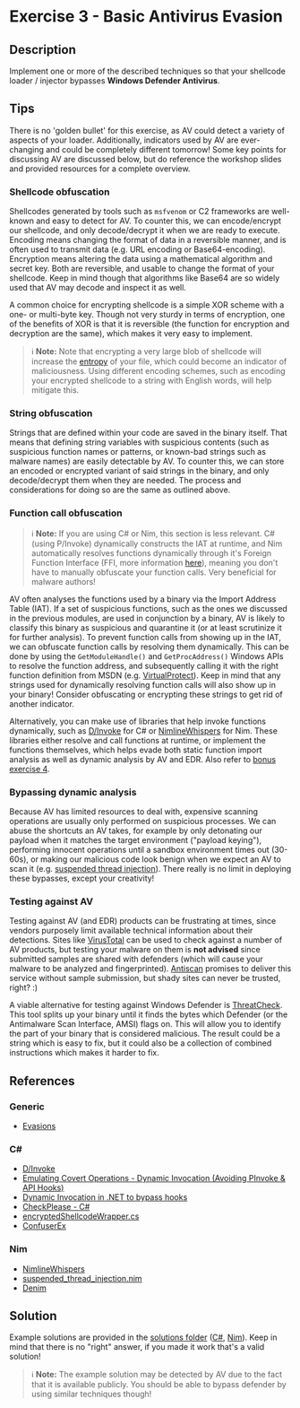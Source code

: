 # Exercise 3 - Basic Antivirus Evasion

## Description

Implement one or more of the described techniques so that your shellcode loader / injector bypasses **Windows Defender Antivirus**.

## Tips

There is no 'golden bullet' for this exercise, as AV could detect a variety of aspects of your loader. Additionally, indicators used by AV are ever-changing and could be completely different tomorrow! Some key points for discussing AV are discussed below, but do reference the workshop slides and provided resources for a complete overview.

### Shellcode obfuscation

Shellcodes generated by tools such as `msfvenom` or C2 frameworks are well-known and easy to detect for AV. To counter this, we can encode/encrypt our shellcode, and only decode/decrypt it when we are ready to execute. Encoding means changing the format of data in a reversible manner, and is often used to transmit data (e.g. URL encoding or Base64-encoding). Encryption means altering the data using a mathematical algorithm and secret key. Both are reversible, and usable to change the format of your shellcode. Keep in mind though that algorithms like Base64 are so widely used that AV may decode and inspect it as well.

A common choice for encrypting shellcode is a simple XOR scheme with a one- or multi-byte key. Though not very sturdy in terms of encryption, one of the benefits of XOR is that it is reversible (the function for encryption and decryption are the same), which makes it very easy to implement.

> ℹ **Note:** Note that encrypting a very large blob of shellcode will increase the [entropy](https://malwaretips.com/threads/malware-analysis-2-what-is-entropy-and-how-do-i-find-the-entropy-of-a-file.42333/) of your file, which could become an indicator of maliciousness. Using different encoding schemes, such as encoding your encrypted shellcode to a string with English words, will help mitigate this.

### String obfuscation

Strings that are defined within your code are saved in the binary itself. That means that defining string variables with suspicious contents (such as suspicious function names or patterns, or known-bad strings such as malware names) are easily detectable by AV. To counter this, we can store an encoded or encrypted variant of said strings in the binary, and only decode/decrypt them when they are needed. The process and considerations for doing so are the same as outlined above.

### Function call obfuscation

> ℹ **Note:** If you are using C# or Nim, this section is less relevant. C# (using P/Invoke) dynamically constructs the IAT at runtime, and Nim automatically resolves functions dynamically through it's Foreign Function Interface (FFI, more information [here](https://github.com/byt3bl33d3r/OffensiveNim#opsec-considerations)), meaning you don't have to manually obfuscate your function calls. Very beneficial for malware authors!

AV often analyses the functions used by a binary via the Import Address Table (IAT). If a set of suspicious functions, such as the ones we discussed in the previous modules, are used in conjunction by a binary, AV is likely to classify this binary as suspicious and quarantine it (or at least scrutinize it for further analysis). To prevent function calls from showing up in the IAT, we can obfuscate function calls by resolving them dynamically. This can be done by using the `GetModuleHandle()` and `GetProcAddress()` Windows APIs to resolve the function address, and subsequently calling it with the right function definition from MSDN (e.g. [VirtualProtect](https://docs.microsoft.com/en-us/windows/win32/api/memoryapi/nf-memoryapi-virtualprotect)). Keep in mind that any strings used for dynamically resolving function calls will also show up in your binary! Consider obfuscating or encrypting these strings to get rid of another indicator.

Alternatively, you can make use of libraries that help invoke functions dynamically, such as [D/Invoke](https://github.com/TheWover/DInvoke) for C# or [NimlineWhispers](https://github.com/ajpc500/NimlineWhispers2) for Nim. These libraries either resolve and call functions at runtime, or implement the functions themselves, which helps evade both static function import analysis as well as dynamic analysis by AV and EDR. Also refer to [bonus exercise 4](../BONUS%20Exercise%204%20-%20Basic%20EDR%20Evasion/).

### Bypassing dynamic analysis

Because AV has limited resources to deal with, expensive scanning operations are usually only performed on suspicious processes. We can abuse the shortcuts an AV takes, for example by only detonating our payload when it matches the target environment ("payload keying"), performing innocent operations until a sandbox environment times out (30-60s), or making our malicious code look benign when we expect an AV to scan it (e.g. [suspended thread injection](https://github.com/plackyhacker/Suspended-Thread-Injection)). There really is no limit in deploying these bypasses, except your creativity!

### Testing against AV

Testing against AV (and EDR) products can be frustrating at times, since vendors purposely limit available technical information about their detections. Sites like [VirusTotal](https://www.virustotal.com/) can be used to check against a number of AV products, but testing your malware on them is **not advised** since submitted samples are shared with defenders (which will cause your malware to be analyzed and fingerprinted). [Antiscan](https://antiscan.me) promises to deliver this service without sample submission, but shady sites can never be trusted, right? :)

A viable alternative for testing against Windows Defender is [ThreatCheck](https://github.com/rasta-mouse/ThreatCheck). This tool splits up your binary until it finds the bytes which Defender (or the Antimalware Scan Interface, AMSI) flags on. This will allow you to identify the part of your binary that is considered malicious. The result could be a string which is easy to fix, but it could also be a collection of combined instructions which makes it harder to fix.

## References

### Generic

- [Evasions](https://evasions.checkpoint.com/)

### C#

- [D/Invoke](https://github.com/TheWover/DInvoke)
- [Emulating Covert Operations - Dynamic Invocation (Avoiding PInvoke & API Hooks)](https://thewover.github.io/Dynamic-Invoke/)
- [Dynamic Invocation in .NET to bypass hooks](https://blog.nviso.eu/2020/11/20/dynamic-invocation-in-net-to-bypass-hooks/)
- [CheckPlease - C#](https://github.com/Arvanaghi/CheckPlease/tree/master/C%23)
- [encryptedShellcodeWrapper.cs](https://github.com/Arno0x/ShellcodeWrapper/blob/master/templates/encryptedShellcodeWrapper.cs)
- [ConfuserEx](https://github.com/mkaring/ConfuserEx)

### Nim

- [NimlineWhispers](https://github.com/ajpc500/NimlineWhispers2)
- [suspended_thread_injection.nim](https://github.com/byt3bl33d3r/OffensiveNim/blob/master/src/suspended_thread_injection.nim)
- [Denim](https://github.com/moloch--/denim)

## Solution
Example solutions are provided in the [solutions folder](solutions/) ([C#](solutions/csharp/), [Nim](solutions/nim/)). Keep in mind that there is no "right" answer, if you made it work that's a valid solution!

> ℹ **Note:** The example solution may be detected by AV due to the fact that it is available publicly. You should be able to bypass defender by using similar techniques though!